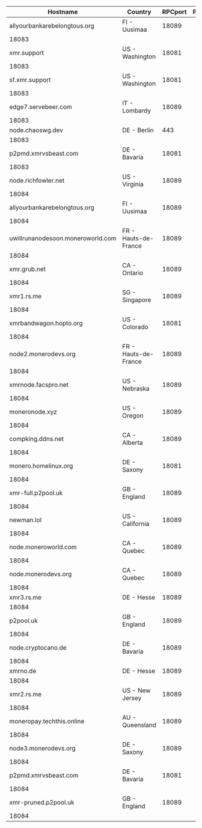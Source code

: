 Hostname | Country | RPCport | P2Pport
--- | --- | --- | ---
allyourbankarebelongtous.org | FI - Uusimaa | 18089
 | 18083
xmr.support | US - Washington | 18081
 | 18083
sf.xmr.support | US - Washington | 18081
 | 18083
edge7.servebeer.com | IT - Lombardy | 18089
 | 18083
node.chaoswg.dev | DE - Berlin | 443
 | 18083
p2pmd.xmrvsbeast.com | DE - Bavaria | 18081
 | 18083
node.richfowler.net | US - Virginia | 18089
 | 18084
allyourbankarebelongtous.org | FI - Uusimaa | 18089
 | 18084
uwillrunanodesoon.moneroworld.com | FR - Hauts-de-France | 18089
 | 18084
xmr.grub.net | CA - Ontario | 18089
 | 18084
xmr1.rs.me | SG - Singapore | 18089
 | 18084
xmrbandwagon.hopto.org | US - Colorado | 18081
 | 18084
node2.monerodevs.org | FR - Hauts-de-France | 18089
 | 18084
xmrnode.facspro.net | US - Nebraska | 18089
 | 18084
moneronode.xyz | US - Oregon | 18089
 | 18084
compking.ddns.net | CA - Alberta | 18089
 | 18084
monero.homelinux.org | DE - Saxony | 18081
 | 18084
xmr-full.p2pool.uk | GB - England | 18089
 | 18084
newman.lol | US - California | 18089
 | 18084
node.moneroworld.com | CA - Quebec | 18089
 | 18084
node.monerodevs.org | CA - Quebec | 18089
 | 18084
xmr3.rs.me | DE - Hesse | 18089
 | 18084
p2pool.uk | GB - England | 18089
 | 18084
node.cryptocano.de | DE - Bavaria | 18089
 | 18084
xmrno.de | DE - Hesse | 18089
 | 18084
xmr2.rs.me | US - New Jersey | 18089
 | 18084
moneropay.techthis.online | AU - Queensland | 18089
 | 18084
node3.monerodevs.org | DE - Saxony | 18089
 | 18084
p2pmd.xmrvsbeast.com | DE - Bavaria | 18081
 | 18084
xmr-pruned.p2pool.uk | GB - England | 18089
 | 18084

